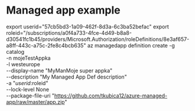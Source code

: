 # Managed app example

export userid="57cb5bd3-1a09-462f-8d3a-6c3ba52befac"
export roleid="/subscriptions/a0f4a733-4fce-4d49-b8a8-d30541fc1b45/providers/Microsoft.Authorization/roleDefinitions/8e3af657-a8ff-443c-a75c-2fe8c4bcb635"
az managedapp definition create -g catalog \
        -n mojeTestAppka \
        -l westeurope \
        --display-name "MyManMoje super appka" \
        --description "My Managed App Def description" \
        -a "$userid:$roleid" \
        --lock-level None \
        --package-file-uri "https://github.com/tkubica12/azure-managed-app/raw/master/app.zip"